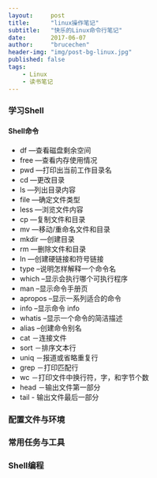 ```yaml
---
layout:     post
title:      "linux操作笔记"
subtitle:   "快乐的Linux命令行笔记"
date:       2017-06-07
author:     "brucechen"
header-img: "img/post-bg-linux.jpg"
published: false
tags:
    - Linux
    - 读书笔记
---
```


### 学习Shell

#### Shell命令
* df —查看磁盘剩余空间
* free —查看内存使用情况
* pwd —打印出当前工作目录名
* cd —更改目录
* ls —列出目录内容
* file —确定文件类型
* less —浏览文件内容
* cp —复制文件和目录
* mv —移动/重命名文件和目录
* mkdir —创建目录
* rm —删除文件和目录
* ln —创建硬链接和符号链接
* type –说明怎样解释一个命令名
* which –显示会执行哪个可执行程序
* man –显示命令手册页
* apropos –显示一系列适合的命令
* info –显示命令 info
* whatis –显示一个命令的简洁描述
* alias –创建命令别名
* cat －连接文件
* sort －排序文本行
* uniq －报道或省略重复行
* grep －打印匹配行
* wc －打印文件中换行符，字，和字节个数
* head －输出文件第一部分
* tail - 输出文件最后一部分



### 配置文件与环境

### 常用任务与工具

### Shell编程